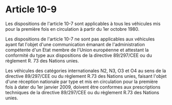 # Article 10-9

Les dispositions de l'article 10-7 sont applicables à tous les véhicules mis pour la première fois en circulation à partir du 1er octobre 1980.

Les dispositions de l'article 10-7 ne sont pas applicables aux véhicules ayant fat l'objet d'une communication émanant de l'administration compétente d'un Etat membre de l'Union européenne et attestant la conformité du type aux dispositions de la directive 89/297/CEE ou du règlement R. 73 des Nations unies.

Les véhicules des catégories internationales N2, N3, O3 et O4 au sens de la directive 89/297/CEE ou du règlement R.73 des Nations unies, faisant l'objet d'une réception nationale par type et mis en circulation pour la première fois à dater du 1er janvier 2009, doivent être conformes aux prescriptions techniques de la directive 89/297/CEE ou du règlement R.73 des Nations unies.
